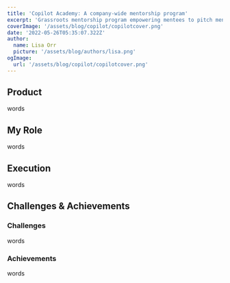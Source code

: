 ```yaml
---
title: 'Copilot Academy: A company-wide mentorship program'
excerpt: 'Grassroots mentorship program empowering mentees to pitch mentors'
coverImage: '/assets/blog/copilot/copilotcover.png'
date: '2022-05-26T05:35:07.322Z'
author:
  name: Lisa Orr
  picture: '/assets/blog/authors/lisa.png'
ogImage:
  url: '/assets/blog/copilot/copilotcover.png'
---
```


## Product

words
 
## My Role
words

## Execution
words

## Challenges & Achievements

### Challenges
words

### Achievements
words